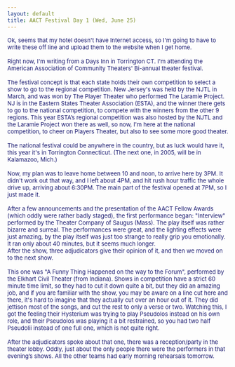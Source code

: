 ```yaml
---
layout: default
title: AACT Festival Day 1 (Wed, June 25)
---
```

<span class="spnMessageText" id="msg"><font color="#191970" size="2">Ok, seems that my hotel doesn't have Internet access, so I'm going to have to write these off line and upload them to the website when I get home. <br /><br />Right now, I'm writing from a Days Inn in Torrington CT. I'm attending the American Association of Community Theaters' Bi-annual theater festival. <br /><br />The festival concept is that each state holds their own competition to select a show to go to the regional competition. New Jersey's was held by the NJTL in March, and was won by The Player Theater who performed The Laramie Project. NJ is in the Eastern States Theater Association (ESTA), and the winner there gets to go to the national competition, to compete with the winners from the other 9 regions. This year ESTA’s regional competition was also hosted by the NJTL and the Laramie Project won there as well, so now, I'm here at the national competition, to cheer on Players Theater, but also to see some more good theater.<br /><br />The national festival could be anywhere in the country, but as luck would have it, this year it's in Torrington Connecticut. (The next one, in 2005, will be in Kalamazoo, Mich.)<br /><br />Now, my plan was to leave home between 10 and noon, to arrive here by 3PM. It didn't work out that way, and I left about 4PM, and hit rush hour traffic the whole drive up, arriving about 6:30PM. The main part of the festival opened at 7PM, so I just made it.<br /><br />After a few announcements and the presentation of the AACT Fellow Awards (which oddly were rather badly staged), the first performance began: "Interview" performed by the Theater Company of Saugus (Mass). The play itself was rather bizarre and surreal. The performances were great, and the lighting effects were just amazing, by the play itself was just too strange to really grip you emotionally. It ran only about 40 minutes, but it seems much longer. <br />After the show, three adjudicators give their opinion of it, and then we moved on to the next show.<br /><br />This one was "A Funny Thing Happened on the way to the Forum", performed by the Elkhart Civil Theater (from Indiana). Shows in competition have a strict 60 minute time limit, so they had to cut it down quite a bit, but they did an amazing job, and if you are familiar with the show, you may be aware on a line cut here and there, it's hard to imagine that they actually cut over an hour out of it. They did jettison most of the songs, and cut the rest to only a verse or two. Watching this, I got the feeling their Hysterium was trying to play Pseudolos instead on his own role, and their Pseudolos was playing it a bit restrained, so you had two half Pseudolii instead of one full one, which is not quite right.<br /><br />After the adjudicators spoke about that one, there was a reception/party in the theater lobby. Oddly, just about the only people there were the performers in that evening’s shows. All the other teams had early morning rehearsals tomorrow.</font><br /></span>